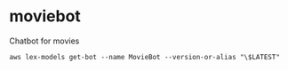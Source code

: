 # moviebot
Chatbot for movies

`aws lex-models get-bot --name MovieBot --version-or-alias "\$LATEST"`
